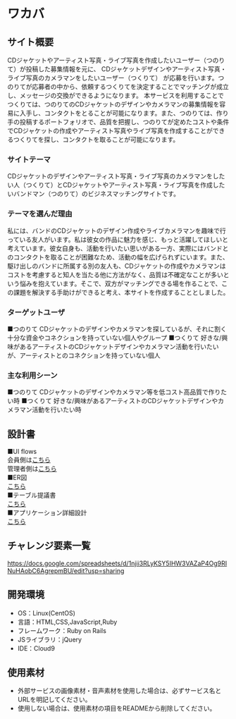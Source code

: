 # ワカバ
## サイト概要
 CDジャケットやアーティスト写真・ライブ写真を作成したいユーザー（つのりて）が投稿した募集情報を元に、 CDジャケットデザインやアーティスト写真・ライブ写真のカメラマンをしたいユーザー（つくりて） が応募を行います。つのりてが応募者の中から、依頼するつくりてを決定することでマッチングが成立し、メッセージの交換ができるようになります。
 本サービスを利用することでつくりては、つのりてのCDジャケットのデザインやカメラマンの募集情報を容易に入手し、コンタクトをとることが可能になります。また、つのりては、作り手の投稿するポートフォリオで、品質を把握し、つのりてが定めたコストや条件でCDジャケットの作成やアーティスト写真やライブ写真を作成することができるつくりてを探し、コンタクトを取ることが可能になります。
### サイトテーマ
 CDジャケットのデザインやアーティスト写真・ライブ写真のカメラマンをしたい人（つくりて）とCDジャケットやアーティスト写真・ライブ写真を作成したいバンドマン（つのりて）のビジネスマッチングサイトです。
### テーマを選んだ理由
  私には、バンドのCDジャケットのデザイン作成やライブカメラマンを趣味で行っている友人がいます。私は彼女の作品に魅力を感じ、もっと活躍してほしいと考えています。彼女自身も、活動を行いたい思いがある一方、実際にはバンドとのコンタクトを取ることが困難なため、活動の幅を広げられずにいます。また、駆け出しのバンドに所属する別の友人も、CDジャケットの作成やカメラマンはコストを考慮すると知人を当たる他に方法がなく、品質は不確定なことが多いという悩みを抱えています。そこで、双方がマッチングできる場を作ることで、この課題を解決する手助けができると考え、本サイトを作成することとしました。
### ターゲットユーザ
■つのりて
CDジャケットのデザインやカメラマンを探しているが、それに割く十分な資金やコネクションを持っていない個人やグループ
■つくりて
好きな/興味があるアーティストのCDジャケットデザインやカメラマン活動を行いたいが、アーティストとのコネクションを持っていない個人
### 主な利用シーン
■つのりて
CDジャケットのデザインやカメラマン等を低コスト高品質で作りたい時
■つくりて
好きな/興味があるアーティストのCDジャケットデザインやカメラマン活動を行いたい時
## 設計書
■UI flows</br>
会員側は<a href="https://drive.google.com/file/d/1eUlU9aW3FgToe-izDkqZcnqRHUMFtRkg/view?usp=sharing">こちら</a></br>
管理者側は<a href="https://drive.google.com/file/d/1VW2RkdH8BQ1-QDfJDQEit_-cdHiyWMV8/view?usp=sharing">こちら</a></br>
■ER図</br>
<a href="https://drive.google.com/file/d/1Vpr3e9ZHDCaWkQ8Qb7hbbFrr7H_t97oQ/view?usp=sharing">こちら</a></br>
■テーブル提議書</br>
<a href="https://docs.google.com/spreadsheets/d/1_dnaCKt137nXmFMLiw4fkkYIO835Vjrmb-bRDrnqfq0/edit?usp=sharing">こちら</a></br>
■アプリケーション詳細設計</br>
<a href="https://docs.google.com/spreadsheets/d/1PqdzZvd-djw4wVDC28hlUuJvwNK-evGFzMtj8Ir8e-g/edit?usp=sharing">こちら</a>

## チャレンジ要素一覧
https://docs.google.com/spreadsheets/d/1njii3RLyKSY5IHW3VAZaP4Og9RINuHAobC6AgrepmBU/edit?usp=sharing
## 開発環境
- OS：Linux(CentOS)
- 言語：HTML,CSS,JavaScript,Ruby
- フレームワーク：Ruby on Rails
- JSライブラリ：jQuery
- IDE：Cloud9

## 使用素材
- 外部サービスの画像素材・音声素材を使用した場合は、必ずサービス名とURLを明記してください。
- 使用しない場合は、使用素材の項目をREADMEから削除してください。